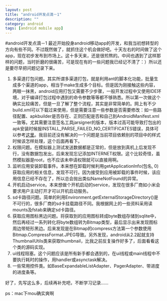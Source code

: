 ```yaml
---
layout: post 
title: "android开发点滴－1"
description: ""
category: android 
tags: [android mobile app]
---
```

#android开发点滴－1
最近开始投身android移动app的开发，和我当初想转型的方向有些不同。不过既然做了，就抓住这个机会做好吧。十天左右的时间做了这个app，现在初步发布到市场上。这十多天来，还是很煎熬的。中间也遇到了这样那样的问题，当时折磨的很痛苦，可是现在有的一些问题我已经记不清了：）所以还是要尽早把问题记录下来。

1. 多渠道打包问题。其实所谓多渠道打包，就是利用ant的脚本化功能，批量生成多个渠道的app，相当于make生成多个目标。但是因为刚接触这些内容，两眼一抹黑，android应用打包又需要不少步骤，一般开发过程中又使用IDE环境，对于编译打包过程中遇到的命令参数等等都不够熟悉。所以第一次做这个确实比较痛苦，但是一旦了解了整个流程，其实是非常简单的。网上有不少build.xml可以下载过来使用，但是需要注意一些参数是否需要修改：如一些路径配置、apkbuilder是否存在、正则匹配是否和自己到AndroidManifest.xml一致等。尤其需要注意签名工具jarsigner的版本，版本过高可能导致打包出的apk安装时候报INSTALL_PARSE_FAILED_NO_CERTIFICATES错误，具体可以参考[这里](http://www.ourunix.org/post/146.html)。我目前还没有解决的一个问题是当前项目依赖别的项目中的样式时候该怎样处理，这个后面再看下。
2. 权限问题。在模拟器上测试发送数据都是正常的，但是放到真机上后发现不行，没有数据包发出，后来发现忘记添加INTERNET权限。这个比较奇怪，虽然模拟器是root，也不应该未申请权限就可以直接用啊。
3. 监听应用安装卸载事件。本来想在卸载时候利用getApplicationInfo(包名, 0)获取应用的相关信息，发现不可行。因为接受到应用被卸载的事件时候，该应用信息已经不存在了，所以总会抛出类似NameNotFound的异常。
4. 开机启动service。本来想做个开机启动的service，发现在很多厂商如小米会要求用户主动打开才可以开机启动服务。
5. sd卡路径问题。简单的利用Environment.getExternalStorageDirectory()是不可行的，很多厂商的sd卡挂载路径不同。我根据网上的一些资料采用读mounts及fstab来确定sd卡路径。
6. 获取应用图标黑边问题。将获取到的应用图标转成byte数组存储到sqlite中，然后再经过一系列转化将byte数组转为Bitmap类型，最后显示出来发现图标周边带矩形黑边。后来发现是在Bitmap的compress方法第一个参数使用Bitmap.CompressFormat.JPEG导致。另外发现，android从2.2起就支持ThumbnailUtils类来获取thumbnail，比我之前反复操作好多了，后面看看这个类的源码实现。
7. ui线程阻塞。这个问题应该是所有新手都会遇到的，在ui线程或main线程中不要执行耗时的操作，用handler或asynctask解决。
8. 一些常用控件类。如BaseExpandableListAdapter、PagerAdapter、带进度的进度条等。

好了，先写这么多，后续再补充吧，不断学习记录……

ps：mac下mou确实爽啊